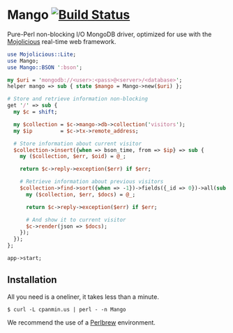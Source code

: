 
# Mango [![Build Status](https://travis-ci.org/kraih/mango.svg?branch=master)](https://travis-ci.org/kraih/mango)

  Pure-Perl non-blocking I/O MongoDB driver, optimized for use with the
  [Mojolicious](http://mojolicio.us) real-time web framework.

```perl
use Mojolicious::Lite;
use Mango;
use Mango::BSON ':bson';

my $uri = 'mongodb://<user>:<pass>@<server>/<database>';
helper mango => sub { state $mango = Mango->new($uri) };

# Store and retrieve information non-blocking
get '/' => sub {
  my $c = shift;

  my $collection = $c->mango->db->collection('visitors');
  my $ip         = $c->tx->remote_address;

  # Store information about current visitor
  $collection->insert({when => bson_time, from => $ip} => sub {
    my ($collection, $err, $oid) = @_;

    return $c->reply->exception($err) if $err;

    # Retrieve information about previous visitors
    $collection->find->sort({when => -1})->fields({_id => 0})->all(sub {
      my ($collection, $err, $docs) = @_;

      return $c->reply->exception($err) if $err;

      # And show it to current visitor
      $c->render(json => $docs);
    });
  });
};

app->start;
```

## Installation

  All you need is a oneliner, it takes less than a minute.

    $ curl -L cpanmin.us | perl - -n Mango

  We recommend the use of a [Perlbrew](http://perlbrew.pl) environment.
